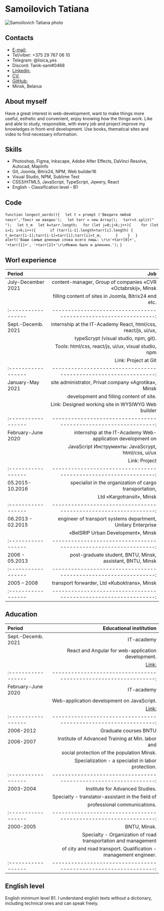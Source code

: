 # Samoilovich Tatiana


![Samoilovich Tatiana photo](https://drive.google.com/file/d/1mP9pMPGjfanhrYl7Qs_PXN9yzVxp2K2F/view?usp=sharing "Samoilovich Tatiana")

## Contacts
- [E-mail:](mailto:tanik.sam1@gmail.com "e-mail")
- Tel/viber: +375 29 767 06 10
- Telegram: @lisica_yes
- Discord: Tanik-sam#0468
- [Linkedin:](https://www.linkedin.com/in/%D1%82%D0%B0%D1%82%D1%8C%D1%8F%D0%BD%D0%B0-%D1%81%D0%B0%D0%BC%D0%BE%D0%B9%D0%BB%D0%BE%D0%B2%D0%B8%D1%87-7888a61b0?lipi=urn%3Ali%3Apage%3Ad_flagship3_profile_view_base_contact_details%3BPw5mkLjzR5KpbMPEAUGDyQ%3D%3D "Linkedin Tatiana Samoilovich") 
- [CV:](https://drive.google.com/file/d/1KfkzBcLxHt_k7jtYuDpJhmnriGsTQSh9/view?usp=sharing "CV")
- [GitHub:](https://github.com/Tanik-sam "GitHub Tanik-sam")
- Minsk, Belarus


## About myself

Have a great interest in web-development, want  to make things more useful, esthetic and  convenient, enjoy knowing how the things work. Like  and able to study, responsible, with every job and project  improve my knowledges in front-end development. Use books, thematical  sites and video to find necessary information.

## Skills

- Photoshop, Figma, Inkscape, Adobe After Effects, DaVinci Resolve, Autocad, MapInfo
- Git, Joomla, Bitrix24, NPM, Web builder16
- Visual Studio, NPM, Sublime Text
- СSS3/HTML5, JavaScript, TypeScript, Jqwery, React
- English - Classification level - B1


## Code

`function longest_words(){`
`  let t = prompt ('Введите любой текст','Текст не введен');`
`  let tarr = new Array();`
`  tarr=t.split(" ");`
`  let t_m`
`  let k=tarr.length;`
`  for (let j=0;j<k;j++){`
`    for (let i=1; i<k;i++){`
`      if (tarr[i-1].length<tarr[i].length) {`
`        t_m=tarr[i-1];tarr[i-1]=tarr[i];tarr[i]=t_m; `
`      }`
`    }`
`  }`
`  alert('Ваши самые длинные слова всего лишь: \r\n'+tarr[0]+', '+tarr[1]+', '+tarr[2]+'\r\nМожно было и длиннее.');`
`}`

## Worl experience


|       Period     |                             Job                                | 
|:-----------------|---------------------------------------------------------------:|
|July-December 2021|content-manager, Group of companies «CVR «Octabrskij», Minsk    |
|                  |filling content of sites in Joomla, Bitrix24 end etc.           |
|:-----------------|---------------------------------------------------------------:|
|Sept.-Decemb. 2021|internship at the IT-Academy React, html/css, react/js, ui/ux,  | 
|                  |typeScrypt (visual studio, npm, git).                           |        
|                  |Tools: html/css, react/js, ui/ux, visual studio, npm            |
|                  |Link:  Project at Git                                           |
|:-----------------|---------------------------------------------------------------:|
|January-May 2021  |site administrator, Privat company «Agrotika», Minsk            |
|                  |development and filling content of site.                        |
|                  |Link: Designed working site in WYSIWYG Web builder              |
|:-----------------|---------------------------------------------------------------:|
|February-June 2020|internship at the IT-Academy Web-application development on     |
|                  |JavaScript Инструменты: JavaScrypt, html/css, ui/ux             |
|                  |Link: Project                                                   |
|:-----------------|---------------------------------------------------------------:|
|05.2015-10.2016   |specialist in the organization of cargo transportation,         |
|                  |Ltd «Kargotransit», Minsk                                       |
|:-----------------|---------------------------------------------------------------:|
|06.2013 - 02.2015 |engineer of transport systems department, Unitary Enterprise    |
|                  |«BelSRIP Urban Development», Minsk                              |
|:-----------------|---------------------------------------------------------------:|
|2006 - 05.2013    |post-graduate student, BNTU, Minsk, аssistant, BNTU, Minsk      |
|:-----------------|---------------------------------------------------------------:|
|2005 – 2008       |transport  forwarder, Ltd «Kuboktrans», Minsk                   |
|:-----------------|---------------------------------------------------------------:|


## Aducation

|       Period     |              Educational institution                           |
|:-----------------|---------------------------------------------------------------:|
|Sept.-Decemb. 2021|IT-academy                                                      |
|                  |React and Angular for web-application development.              |
|                  |[Link:](https://drive.google.com/file/d/1kIzjI-KDQcgd6wXB9bEpV5FupJKC-OJl/view?usp=sharing "Certificate")|
|:-----------------|---------------------------------------------------------------:|
|February-June 2020|IT-academy                                                      |
|                  |Web-application development on JavaScript. 
|                  |[Link:](https://drive.google.com/file/d/1FFwPUD08vijEHnXtF3pbzq4PCL-cJ50v/view?usp=sharing "Certificate.")|
|:-----------------|---------------------------------------------------------------:|
|2006-2012         |Graduate courses BNTU                                           |
|2006-2007	       |Institute of Advanced Training at Min. labor and                |
|                  |social protection of the population Minsk.                      |
|                  |Specialization - a specialist in labor protection.              |
|:-----------------|---------------------------------------------------------------:|
|2003-2004  	   |Institute for Advanced Studies.                                 |
|                  |Specialty - translator-assistant in the field of                | 
|                  |professional communications.                                    |
|:-----------------|---------------------------------------------------------------:|
|2000-2005         |BNTU, Minsk.                                                    |
|                  |Specialty - Organization of road transportation and management  |
|                  |of city and road transport. Qualification - management engineer.|
|:-----------------|---------------------------------------------------------------:|


## English level
English minimum level B1. I understand english texts without a dictionary, including technical ones and can speak freely.


